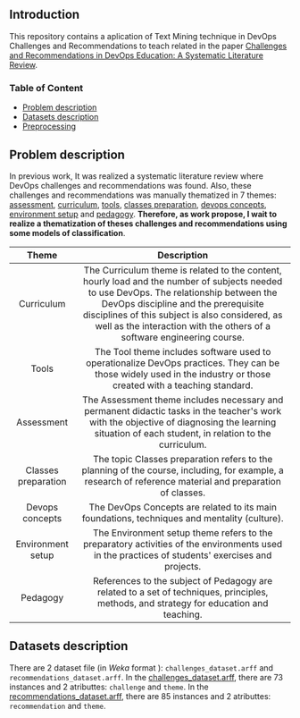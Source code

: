 ## Introduction

This repository contains a aplication of Text Mining technique in DevOps Challenges and Recommendations to teach related in the paper [Challenges and Recommendations in DevOps Education: A Systematic Literature Review](https://dl.acm.org/doi/10.1145/3422392.3422496). 


### Table of Content

- [Problem description](#problem-description)
- [Datasets description](#datasets-description)
- [Preprocessing](#preprocessing)

## Problem description

In previous work, It was realized  a systematic literature review where DevOps challenges and recommendations was found. Also, these challenges and recommendations was manually thematized in 7 themes: [assessment](#assessment), [curriculum](#curriculum), [tools](#tools), [classes preparation](#classes-preparation), [devops concepts](#devops-concepts), [environment setup](#environment-setup) and [pedagogy](#pedagogy). **Therefore, as work propose, I wait to realize a thematization of theses challenges and recommendations using some models of classification**.

|        Theme        |                                                                                                                                                    Description                                                                                                                                                   |
|:-------------------:|:----------------------------------------------------------------------------------------------------------------------------------------------------------------------------------------------------------------------------------------------------------------------------------------------------------------:|
|      Curriculum     | The Curriculum theme is related to the content, hourly load and the number of  subjects needed to use DevOps. The relationship between the DevOps discipline  and the prerequisite disciplines of this subject is also considered, as well  as the interaction with the others of a software engineering course. |
|        Tools        |                                                                       The Tool theme includes software used to operationalize DevOps practices.  They can be those widely used in the industry or those created with a teaching  standard.                                                                       |
|      Assessment     |                                                       The Assessment theme includes necessary and permanent didactic tasks in  the teacher's work with the objective of diagnosing the learning situation  of each student, in relation to the curriculum.                                                       |
| Classes preparation |                                                                             The topic Classes preparation refers to the planning of the course, including,  for example, a research of reference material and preparation of classes.                                                                            |
|   Devops concepts   |                                                                                                           The DevOps Concepts are related to its main foundations, techniques  and mentality (culture).                                                                                                          |
|  Environment setup  |                                                                                 The Environment setup theme refers to the preparatory activities  of the environments used in the practices of students' exercises and projects.                                                                                 |
| Pedagogy            | References to the subject of Pedagogy are related to a set of  techniques, principles, methods, and strategy for education and teaching.                                                                                                                                                                         |

## Datasets description

There are 2 dataset file (in _Weka_ format ): `challenges_dataset.arff` and `recommendations_dataset.arff`. In the [challenges_dataset.arff](https://github.com/Samuellucas97/TextMining-DevOpsEducation/blob/main/datasets/challenges_dataset.arff), there are 73 instances and 2 atributtes: `challenge` and `theme`.  In the [recommendations_dataset.arff](https://github.com/Samuellucas97/TextMining-DevOpsEducation/blob/main/datasets/recommendations_dataset.arff), there are 85 instances and 2 atributtes: `recommendation` and `theme`.  



